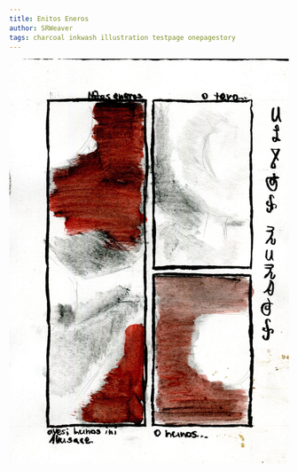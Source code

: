 ```yaml
---
title: Enitos Eneros
author: SRWeaver
tags: charcoal inkwash illustration testpage onepagestory
---
```

![image](https://raw.githubusercontent.com/LWFlouisa/EmirotamoSynd/main/images/testpage.jpg)
